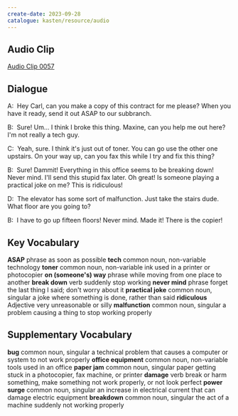```yaml
---
create-date: 2023-09-28
catalogue: kasten/resource/audio
---
```


## Audio Clip
[Audio Clip 0057](https://archive.org/download/englishpod_all/englishpod_0057dg.mp3)

## Dialogue
A:  Hey  Carl,   can  you    make   a  copy  of   this  contract  for  me please?   When  you   have  it   ready,    send   it  out  ASAP   to   our  subbranch.

B:  Sure!   Um... I  think   I   broke   this  thing.    Maxine,    can   you   help me out  here?     I'm  not  really   a  tech  guy.

C:  Yeah,   sure.   I  think   it's   just  out of  toner.   You can  go   use  the  other one   upstairs.   On your way  up,      can  you   fax   this   while  I    try   and   fix  this  thing?

B:  Sure!   Dammit!   Everything   in  this  office  seems  to be    breaking down!    Never mind.   I'll  send  this  stupid  fax  later.   Oh   great!    Is  someone    playing  a   practical joke   on  me?  This   is  ridiculous!

D:  The  elevator   has   some sort  of  malfunction.    Just   take the stairs  dude.   What   floor  are   you   going  to?

B:  I  have  to go   up  fifteen    floors!   Never mind.     Made it!      There  is  the  copier!

## Key Vocabulary
**ASAP**                 phrase                      as soon as possible
**tech**                 common noun, non-variable   technology
**toner**                common noun, non-variable   ink used in a printer or photocopier
**on (someone's) way**   phrase                      while moving from one place to another
**break down**           verb                        suddenly stop working
**never mind**           phrase                      forget the last thing I said; don't worry about it
**practical joke**       common noun, singular       a joke where something is done, rather than said
**ridiculous**           Adjective                   very unreasonable or silly
**malfunction**          common noun, singular       a problem causing a thing to stop working properly

## Supplementary Vocabulary
**bug**                common noun, singular       a technical problem that causes a computer or system to not work properly
**office equipment**   common noun, non-variable   tools used in an office
**paper jam**          common noun, singular       paper getting stuck in a photocopier, fax machine, or printer
**damage**             verb                        break or harm something, make something not work properly, or not look perfect
**power surge**        common noun, singular       an increase in electrical current that can damage electric equipment
**breakdown**          common noun, singular       the act of a machine suddenly not working properly
